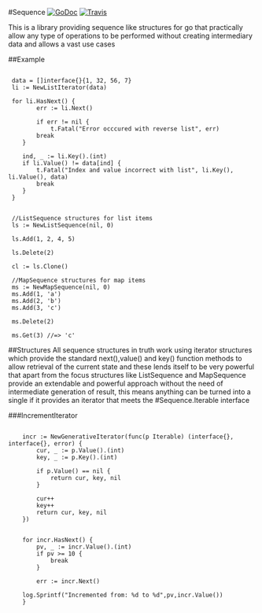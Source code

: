 #Sequence
[![GoDoc](http://img.shields.io/badge/go-documentation-blue.svg?style=flat-square)](http://godoc.org/github.com/influx6/sequence)
[![Travis](https://travis-ci.org/influx6/sequence.svg?branch=master)](https://travis-ci.org/influx6/sequence)

 This is a library providing sequence like structures for go that practically allow any type of operations to be performed without creating intermediary data and allows a vast use cases

##Example

```

 data = []interface{}{1, 32, 56, 7}
 li := NewListIterator(data)

 for li.HasNext() {
        err := li.Next()

        if err != nil {
	        t.Fatal("Error occcured with reverse list", err)
		break
	}

	ind, _ := li.Key().(int)
	if li.Value() != data[ind] {
		t.Fatal("Index and value incorrect with list", li.Key(), li.Value(), data)
		break
	}
 }


 //ListSequence structures for list items
 ls := NewListSequence(nil, 0)

 ls.Add(1, 2, 4, 5)

 ls.Delete(2)

 cl := ls.Clone()

 //MapSequence structures for map items
 ms := NewMapSequence(nil, 0)
 ms.Add(1, 'a')
 ms.Add(2, 'b')
 ms.Add(3, 'c')

 ms.Delete(2)

 ms.Get(3) //=> 'c'

```

##Structures
 All sequence structures in truth work using iterator structures which provide the standard next(),value() and key() function methods to allow retrieval of the current state and these lends itself to be very powerful that apart from the focus structures like ListSequence and MapSequence provide an extendable and powerful approach without the need of intermediate generation of result, this means anything can be turned into a single if it provides an iterator that meets the #Sequence.Iterable interface


###IncrementIterator

```

	incr := NewGenerativeIterator(func(p Iterable) (interface{}, interface{}, error) {
		cur, _ := p.Value().(int)
		key, _ := p.Key().(int)

		if p.Value() == nil {
			return cur, key, nil
		}

		cur++
		key++
		return cur, key, nil
	})


	for incr.HasNext() {
		pv, _ := incr.Value().(int)
		if pv >= 10 {
			break
		}

		err := incr.Next()

    log.Sprintf("Incremented from: %d to %d",pv,incr.Value())
	}
```
